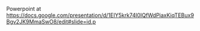 Powerpoint at https://docs.google.com/presentation/d/1EIY5krk74I0IQfWdPiaxKiqTEBux9Bgv2JK9MmaSwO8/edit#slide=id.p 
